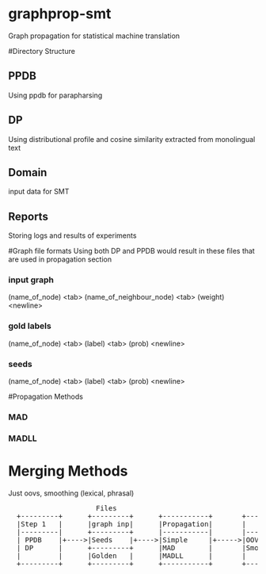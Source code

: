 graphprop-smt
=============
Graph propagation for statistical machine translation


#Directory Structure

## PPDB
Using ppdb for parapharsing

## DP
Using distributional profile and cosine similarity extracted from monolingual text

## Domain
input data for SMT 

## Reports 
Storing logs and results of experiments
 


#Graph file formats
Using both DP and PPDB would result in these files that are used in propagation section

### input graph
(name_of_node) \<tab\> (name_of_neighbour_node) \<tab\> (weight) \<newline\>

### gold labels
(name_of_node) \<tab\> (label) \<tab\> (prob) \<newline\>

### seeds
(name_of_node) \<tab\> (label) \<tab\> (prob) \<newline\>


#Propagation Methods 

### MAD

### MADLL


# Merging Methods 

Just oovs, smoothing (lexical, phrasal)


<pre>
                     Files
  +---------+      +---------+      +-----------+       +-------------+
  |Step 1   |      |graph inp|      |Propagation|       |   Merge     |
  |---------|      +---------+      |-----------|       |-------------|
  | PPDB    |+---->|Seeds    |+---->|Simple     |+----->|OOVs lexical |
  | DP      |      +---------+      |MAD        |       |Smoothing phr|
  |         |      |Golden   |      |MADLL      |       |             |
  +---------+      +---------+      +-----------+       +-------------+
</pre>
